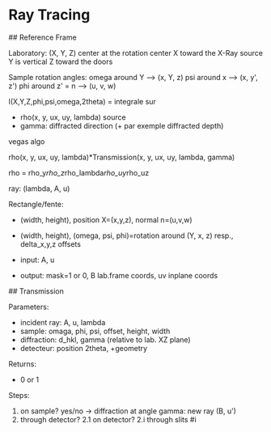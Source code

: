 Ray Tracing
===========

## Reference Frame

Laboratory: (X, Y, Z)
center at the rotation center
X toward the X-Ray source 
Y is vertical
Z toward the doors


Sample rotation angles:
omega around Y --> (x, Y, z)
psi around x --> (x, y', z')
phi around z' = n --> (u, v, w)



I(X,Y,Z,phi,psi,omega,2theta) = integrale sur
- rho(x, y, ux, uy, lambda) source
- gamma: diffracted direction (+ par exemple diffracted depth)



vegas algo


rho(x, y, ux, uy, lambda)*Transmission(x, y, ux, uy, lambda, gamma)


rho = rho_y*rho_z*rho_lambda*rho_uy*rho_uz


ray: (lambda, A, u)

Rectangle/fente:
- (width, height), position X=(x,y,z), normal n=(u,v,w)
- (width, height), (omega, psi, phi)=rotation around (Y, x, z) resp., delta_x,y,z offsets 

- input: A, u
- output: mask=1 or 0, B lab.frame coords, uv  inplane coords


## Transmission

Parameters:
 - incident ray: A, u, lambda
 - sample: omaga, phi, psi, offset, height, width
 - diffraction: d_hkl, gamma (relative to lab. XZ plane)
 - detecteur: position 2theta, +geometry
 
 
Returns:
  - 0 or 1


Steps:
1. on sample?  yes/no
    -> diffraction at angle gamma: new ray (B, u')
2. through detector?
    2.1 on detector?
    2.i through slits #i